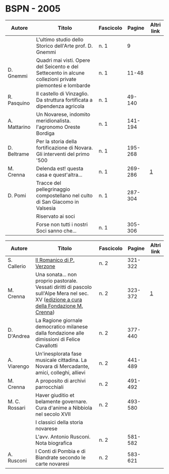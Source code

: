 # BSPN - 2005

| Autore       | Titolo                                                                                                   | Fascicolo | Pagine  | Altri link                                             |
|--------------|----------------------------------------------------------------------------------------------------------|-----------|---------|--------------------------------------------------------|
|              | L'ultimo studio dello Storico dell'Arte prof. D. Gnemmi                                                  | n. 1      | 9       |                                                        |
| D. Gnemmi    | Quadri mai visti. Opere del Seicento e del Settecento in alcune collezioni private piemontesi e lombarde | n. 1      | 11-48   |                                                        |
| R. Pasquino  | Il castello di Vinzaglio. Da struttura fortificata a dipendenza agricola                                 | n. 1      | 49-140  |                                                        |
| A. Mattarino | Un Novarese, indomito meridionalista. l'agronomo Oreste Bordiga                                          | n. 1      | 141-194 |                                                        |
| D. Beltrame  | Per la storia della fortificazione di Novara. Gli interventi del primo '500                              | n. 1      | 195-268 |                                                        |
| M. Crenna    | Delenda est! questa casa e quest'altra...                                                                | n. 1      | 269-286 | [1](https://en.calameo.com/read/004733128cc87c241dd92) |
| D. Pomi      | Tracce del pellegrinaggio compostellano nel culto di San Giacomo in Valsesia                             | n. 1      | 287-304 |                                                        |
|              | Riservato ai soci                                                                                        |           |         |                                                        |
|              | Forse non tutti i nostri Soci sanno che...                                                               | n. 1      | 305-306 |                                                        |

| Autore        | Titolo                                                                                                                                                                                                                                | Fascicolo | Pagine  | Altri link                                             |
|---------------|---------------------------------------------------------------------------------------------------------------------------------------------------------------------------------------------------------------------------------------|-----------|---------|--------------------------------------------------------|
| S. Callerio   | [Il Romanico di P. Verzone](http://www.ssno.it/BSPNo/bspn_aromnov.html)                                                                                                                                                               | n. 2      | 321-322 |                                                        |
| M. Crenna     | Una sonata... non proprio pastorale. Vessati diritti di pascolo sull'Alpe Mera nel sec. XV ([edizione a cura della Fondazione M. Crenna](http://progettofondazionedonmariocrenna.oneminutesite.it/files/2015/04/11/20-ALPE_MERA.pdf)) | n. 2      | 323-372 | [1](https://en.calameo.com/read/004733128df51feb2476e) |
| D. D'Andrea   | La Ragione giornale democratico milanese dalla fondazione alle dimissioni di Felice Cavallotti                                                                                                                                        | n. 2      | 377-440 |                                                        |
| A. Viarengo   | Un'inesplorata fase musicale cittadina. La Novara di Mercadante, amici, colleghi, allievi                                                                                                                                             | n. 2      | 441-489 |                                                        |
| M. Crenna     | A proposito di archivi parrocchiali                                                                                                                                                                                                   | n. 2      | 491-492 |                                                        |
| M. C. Rossari | Haver giuditio et belamente governare. Cura d'anime a Nibbiola nel secolo XVII                                                                                                                                                        | n. 2      | 493-580 |                                                        |
|               | I classici della storia novarese                                                                                                                                                                                                      |           |         |                                                        |
|               | L'avv. Antonio Rusconi. Nota biografica                                                                                                                                                                                               | n. 2      | 581-582 |                                                        |
| A. Rusconi    | I Conti di Pombia e di Biandrate secondo le carte novaresi                                                                                                                                                                            | n. 2      | 583-621 |                                                        |
